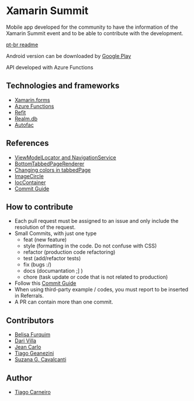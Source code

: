# Xamarin Summit
Mobile app developed for the community to have the information of the Xamarin Summit event and to be able to contribute with the development.

[pt-br readme](https://github.com/tiago-carneiro/xamarin.forms.summit/blob/master/README.pt-br.md)

Android version can be downloaded by [Google Play](https://goo.gl/2nna5m)

API developed with Azure Functions

## Technologies and frameworks

- [Xamarin.forms](https://docs.microsoft.com/pt-br/xamarin/xamarin-forms/)
- [Azure Functions](https://docs.microsoft.com/pt-br/azure/azure-functions/)
- [Refit](https://github.com/paulcbetts/refit)
- [Realm.db](https://realm.io/)
- [Autofac](https://autofac.org)

## References
- [ViewModelLocator and NavigationService](https://github.com/willbuildapps/temfraldabarata)
- [BottomTabbedPageRenderer](https://stackoverflow.com/questions/38446426/bottom-tabs-for-xamarin-android-in-xamarin-forms-app)
- [Changing colors in tabbedPage](https://montemagno.com/xamarin-forms-android-selected-and-unselected-tab-colors/)
- [ImageCircle](https://blog.xamarin.com/elegant-circle-images-in-xamarin-forms/) 
- [IocContainer](https://www.itmagination.com/en/booster/the-autofac-ioc-container-in-xamarin.forms) 
- [Commit Guide](https://github.com/BeeTech-global/bee-stylish/tree/master/commits)

## How to contribute

- Each pull request must be assigned to an issue and only include the resolution of the request.
- Small Commits, with just one type
	- feat (new feature)
	- style (formatting in the code. Do not confuse with CSS)
	- refactor (production code refactoring)
	- test (add/refactor tests)
	- fix (bugs :/)
	- docs (documantation ;] )
	- chore (task update or code that is not related to production)
- Follow this [Commit Guide](https://github.com/BeeTech-global/bee-stylish/tree/master/commits) 
- When using third-party example / codes, you must report to be inserted in Referrals.
- A PR can contain more than one commit.

## Contributors

- [Belisa Furquim](https://www.linkedin.com/in/belisafurquim/)
- [Dari Villa](http://darivila.com/)
- [Jean Carlo](https://github.com/Jeaan2)
- [Tiago Geanezini](https://github.com/tGeanezini)
- [Suzana G. Cavalcanti](https://www.linkedin.com/in/suzanagc)


## Author
- [Tiago Carneiro](https://www.linkedin.com/in/tiago-carneiro-0b335751)
